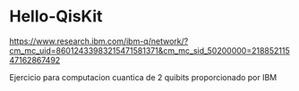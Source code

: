 # Hello-QisKit
https://www.research.ibm.com/ibm-q/network/?cm_mc_uid=86012433983215471581371&cm_mc_sid_50200000=21885211547162867492

Ejercicio para computacion cuantica de 2 quibits proporcionado por IBM